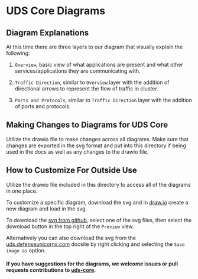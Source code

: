 # UDS Core Diagrams

## Diagram Explanations
At this time there are three layers to our diagram that visually explain the following:

1. `Overview`, basic view of what applications are present and what other services/applications they are communicating with.

2. `Traffic Direction`, similar to `Overview` layer with the addition of directional arrows to represent the flow of traffic in cluster.

3. `Ports and Protocols`, similar to `Traffic Direction` layer with the addition of ports and protocols.

## Making Changes to Diagrams for UDS Core

Utilize the drawio file to make changes across all diagrams. Make sure that changes are exported in the svg format and put into this directory if being used in the docs as well as any changes to the drawio file.

## How to Customize For Outside Use
Utilize the drawio file included in this directory to access all of the diagrams in one place.

To customize a specific diagram, download the svg and in [draw.io](https://draw.io) create a new diagram and load in the svg.

To download the [svg from github](https://github.com/defenseunicorns/uds-core/tree/main/docs/.images), select one of the svg files, then select the download button in the top right of the `Preview` view.

Alternatively you can also download the svg from the [uds.defenseunicorns.com](https://uds.defenseunicorns.com/reference/uds-core/overview/) docsite by right clicking and selecting the `Save image as` option.

#### If you have suggestions for the diagrams, we welcome issues or pull requests contributions to [uds-core](https://github.com/defenseunicorns/uds-core).
